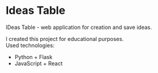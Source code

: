 # Ideas Table

IDeas Table - web application for creation and save ideas.

I created this project for educational purposes.  
Used technologies:

* Python + Flask
* JavaScript + React
